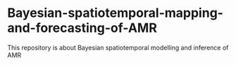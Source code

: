 # Bayesian-spatiotemporal-mapping-and-forecasting-of-AMR
This repository is about Bayesian spatiotemporal modelling and inference of AMR 
